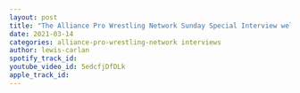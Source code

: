 ```yaml
---
layout: post
title: "The Alliance Pro Wrestling Network Sunday Special Interview welcomes Josh Alexander"
date: 2021-03-14
categories: alliance-pro-wrestling-network interviews
author: lewis-carlan
spotify_track_id: 
youtube_video_id: 5edcfjDfDLk
apple_track_id: 
---
```

